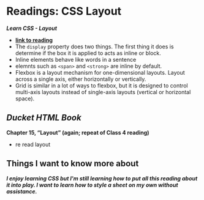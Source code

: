Readings: CSS Layout
===

***Learn CSS - Layout***

- **[link to reading](https://web.dev/learn/css/layout/)**
- The `display` property does two things. The first thing it does is determine if the box it is applied to acts as inline or block.
- Inline elements behave like words in a sentence
- elemnts such as `<span>` and `<strong>` are inline by default.
- Flexbox is a layout mechanism for one-dimensional layouts. Layout across a single axis, either horizontally or vertically.
- Grid is similar in a lot of ways to flexbox, but it is designed to control multi-axis layouts instead of single-axis layouts (vertical or horizontal space).

***Ducket HTML Book***
---

**Chapter 15, “Layout” (again; repeat of Class 4 reading)**

- re read layout

## Things I want to know more about

***I enjoy learning CSS but I'm still learning how to put all this reading about it into play.  I want to learn how to style a sheet on my own without assistance.***